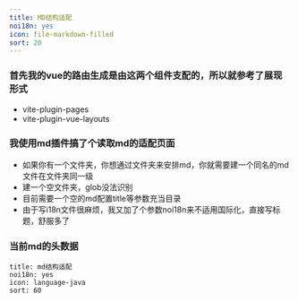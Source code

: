 ```yaml
---
title: MD结构适配
noi18n: yes
icon: file-markdown-filled
sort: 20
---
```



### 首先我的vue的路由生成是由这两个组件支配的，所以就参考了展现形式

- vite-plugin-pages
- vite-plugin-vue-layouts

### 我使用md插件搞了个读取md的适配页面

- 如果你有一个文件夹，你想通过文件夹来安排md，你就需要建一个同名的md文件在文件夹同一级
- 建一个空文件夹，glob没法识别
- 目前需要一个空的md配置title等参数充当目录
- 由于写i18n文件很麻烦，我又加了个参数noi18n来不适用国际化，直接写标题，舒服多了

### 当前md的头数据

```
title: md结构适配
noi18n: yes
icon: language-java
sort: 60
```
